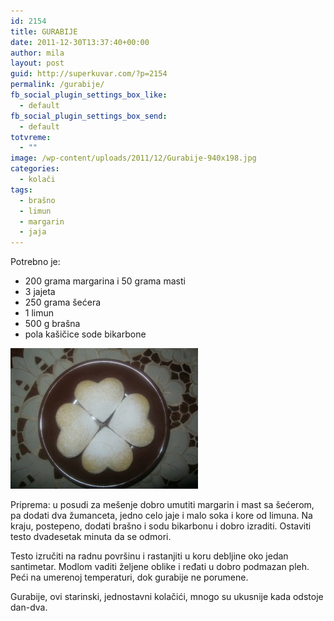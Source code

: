 ```yaml
---
id: 2154
title: GURABIJE
date: 2011-12-30T13:37:40+00:00
author: mila
layout: post
guid: http://superkuvar.com/?p=2154
permalink: /gurabije/
fb_social_plugin_settings_box_like:
  - default
fb_social_plugin_settings_box_send:
  - default
totvreme:
  - ""
image: /wp-content/uploads/2011/12/Gurabije-940x198.jpg
categories:
  - kolači
tags:
  - brašno
  - limun
  - margarin
  - jaja
---
```

Potrebno je:

  * 200 grama margarina i 50 grama masti
  * 3 jajeta
  * 250 grama šećera
  * 1 limun
  * 500 g brašna
  * pola kašičice sode bikarbone

<img class="alignnone size-medium wp-image-5484" src="/wp-content/uploads/2011/12/Gurabije-300x225.jpg" alt="Gurabije" width="300" height="225" /> 

Priprema: u posudi za mešenje dobro umutiti margarin i mast sa šećerom, pa dodati dva žumanceta, jedno celo jaje i malo soka i kore od limuna. Na kraju, postepeno, dodati brašno i sodu bikarbonu i dobro izraditi. Ostaviti testo dvadesetak minuta da se odmori.

Testo izručiti na radnu površinu i rastanjiti u koru debljine oko jedan santimetar. Modlom vaditi željene oblike i ređati u dobro podmazan pleh. Peći na umerenoj temperaturi, dok gurabije ne porumene.

Gurabije, ovi starinski, jednostavni kolačići, mnogo su ukusnije kada odstoje dan-dva.